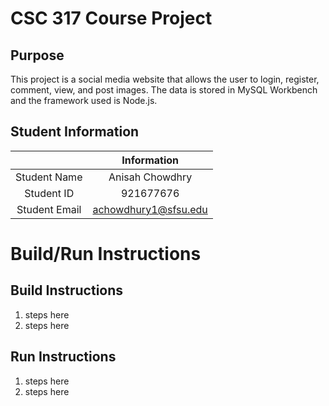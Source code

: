 # CSC 317 Course Project

## Purpose

This project is a social media website that allows the user to login, register, comment, view, and post images. The data is stored in MySQL Workbench and the framework used is Node.js.

## Student Information

|               | Information         |
|:-------------:|:--------------:     |
| Student Name  | Anisah Chowdhry     |
| Student ID    | 921677676           |
| Student Email | achowdhury1@sfsu.edu|



# Build/Run Instructions

## Build Instructions
1. steps here
2. steps here

## Run Instructions
1. steps here
2. steps here 
